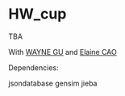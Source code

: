 # HW_cup
TBA

With [WAYNE GU](https://github.com/pinkwayne) and [Elaine CAO](https://github.com/mizulily)

Dependencies:

jsondatabase
gensim
jieba
